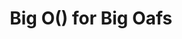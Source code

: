 ---
layout: post
title: Big O() for Big Oafs
description: join me on a journey to competency
summary: this post is O(1)
tags: coding learning leetcode AS4AS
---